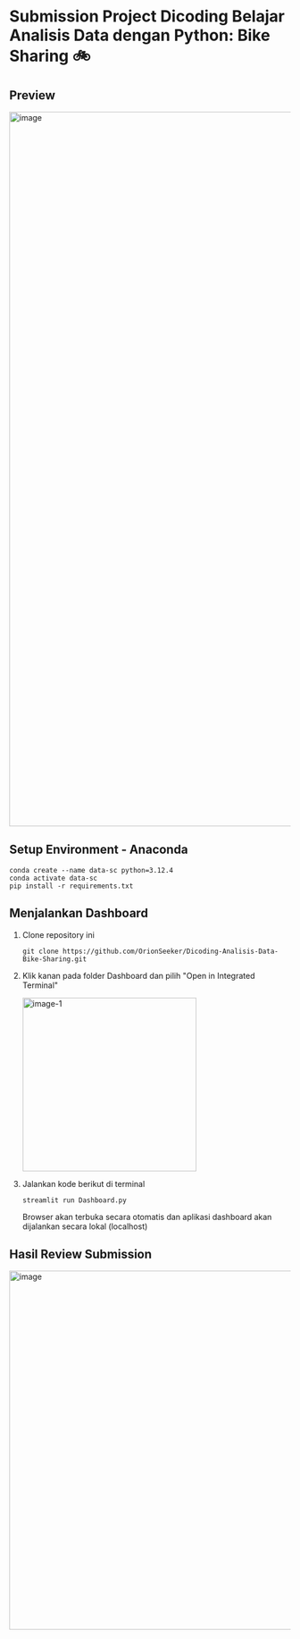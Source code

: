# Submission Project Dicoding Belajar Analisis Data dengan Python: Bike Sharing :bike:

## Preview
<img width="1280" alt="image" src="https://github.com/user-attachments/assets/a364a2b8-167d-4abe-81d8-f0e7e50e2d41">

## Setup Environment - Anaconda
```shell
conda create --name data-sc python=3.12.4
conda activate data-sc
pip install -r requirements.txt
```

## Menjalankan Dashboard
1. Clone repository ini
    ```shell
    git clone https://github.com/OrionSeeker/Dicoding-Analisis-Data-Bike-Sharing.git
    ```
  
2. Klik kanan pada folder Dashboard dan pilih "Open in Integrated Terminal"

    <img width="311" alt="image-1" src="https://github.com/user-attachments/assets/a8d9c75b-2852-4098-b274-adc770295c89">

3. Jalankan kode berikut di terminal
    ```shell
    streamlit run Dashboard.py
    ```
    Browser akan terbuka secara otomatis dan aplikasi dashboard akan dijalankan secara lokal (localhost)

## Hasil Review Submission
<img width="643" alt="image" src="https://github.com/user-attachments/assets/eaa28408-b778-43bc-bc1d-ec2ed93ab4b9">
